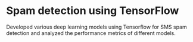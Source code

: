# Spam detection using TensorFlow
 Developed various deep learning models using Tensorflow for SMS spam detection and analyzed the performance metrics of different models.

